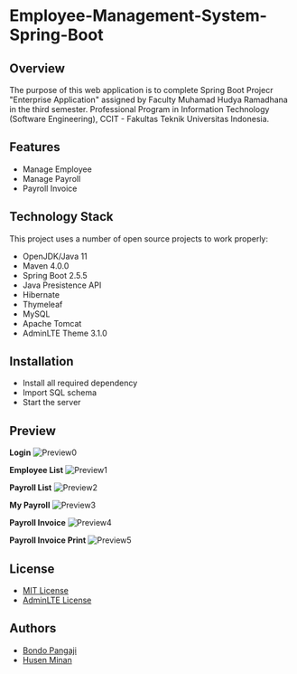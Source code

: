 # Employee-Management-System-Spring-Boot

## Overview
The purpose of this web application is to complete Spring Boot Projecr "Enterprise Application" assigned by Faculty Muhamad Hudya Ramadhana in the third semester. Professional Program in Information Technology (Software Engineering), CCIT - Fakultas Teknik Universitas Indonesia.

## Features
- Manage Employee
- Manage Payroll
- Payroll Invoice

## Technology Stack
This project uses a number of open source projects to work properly:

- OpenJDK/Java 11
- Maven 4.0.0
- Spring Boot 2.5.5
- Java Presistence API
- Hibernate
- Thymeleaf
- MySQL
- Apache Tomcat
- AdminLTE Theme 3.1.0

## Installation
- Install all required dependency
- Import SQL schema
- Start the server

## Preview
**Login**
![Preview0](https://github.com/bondopangaji/Employee-Management-System-Spring-Boot/blob/master/preview/preview0.png?raw=true)

**Employee List**
![Preview1](https://github.com/bondopangaji/Employee-Management-System-Spring-Boot/blob/master/preview/preview1.png?raw=true)

**Payroll List**
![Preview2](https://github.com/bondopangaji/Employee-Management-System-Spring-Boot/blob/master/preview/preview2.png?raw=true)

**My Payroll**
![Preview3](https://github.com/bondopangaji/Employee-Management-System-Spring-Boot/blob/master/preview/preview3.png?raw=true)

**Payroll Invoice**
![Preview4](https://github.com/bondopangaji/Employee-Management-System-Spring-Boot/blob/master/preview/preview4.png?raw=true)

**Payroll Invoice Print**
![Preview5](https://github.com/bondopangaji/Employee-Management-System-Spring-Boot/blob/master/preview/preview5.png?raw=true)

## License
- [MIT License](https://choosealicense.com/licenses/mit/)
- [AdminLTE License](https://adminlte.io/docs/2.4/license)

## Authors
- [Bondo Pangaji](https://github.com/bondopangaji)
- [Husen Minan](https://github.com/Minan12)
